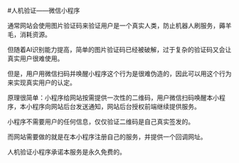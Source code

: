 #人机验证——微信小程序

通常网站会使用图片验证码来验证用户是一个真实人类，防止机器人刷服务，薅羊毛，消耗资源。
    
但随着AI识别能力提高，简单的图片验证码已经被破解，过于复杂的验证码又会让真实用户很难使用。

但是，用户用微信扫码并唤醒小程序这个行为是很难伪造的，因此可以用这个行为来实现真实用户的认定。

  
原理很简单：小程序给网站按需提供一次性的二维码，用户微信扫码唤醒本小程序，本小程序向网站后台发送通知，网站后台授权前端继续提供服务。

小程序不需要用户的任何信息，仅仅验证二维码是自己真实签发的。

而网站需要做的就是在本小程序注册自己的服务，并提供一个回调网址。

人机验证小程序承诺本服务是永久免费的。
